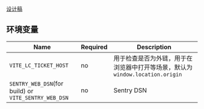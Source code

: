 [设计稿](https://www.figma.com/file/NGvD8ipURqGG7mwJ7PYljQ/%E5%AE%A2%E6%9C%8D%E7%B3%BB%E7%BB%9F)

## 环境变量

| Name                                                 | Required | Description                                                                   |
| ---------------------------------------------------- | -------- | ----------------------------------------------------------------------------- |
| `VITE_LC_TICKET_HOST`                                | no       | 用于检查是否为外链，用于在浏览器中打开等场景，默认为 `window.location.origin` |
| `SENTRY_WEB_DSN`(for build) or `VITE_SENTRY_WEB_DSN` | no       | Sentry DSN                                                                    |
